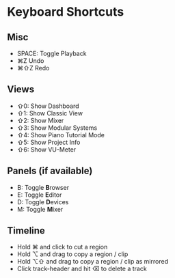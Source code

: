 # Keyboard Shortcuts

## Misc

* SPACE: Toggle Playback
* ⌘Z Undo
* ⌘⇧Z Redo

## Views

* ⇧0: Show Dashboard
* ⇧1: Show Classic View
* ⇧2: Show Mixer
* ⇧3: Show Modular Systems
* ⇧4: Show Piano Tutorial Mode
* ⇧5: Show Project Info
* ⇧6: Show VU-Meter

## Panels (if available)

* B: Toggle **B**rowser
* E: Toggle **E**ditor
* D: Toggle **D**evices
* M: Toggle **M**ixer

## Timeline

* Hold ⌘ and click to cut a region
* Hold ⌥ and drag to copy a region / clip
* Hold ⌥⇧ and drag to copy a region / clip as mirrored
* Click track-header and hit ⌫ to delete a track